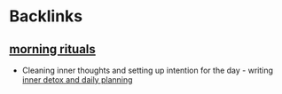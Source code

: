 
# Backlinks
## [morning rituals](<morning rituals.md>)
- Cleaning inner thoughts and setting up intention for the day - writing [inner detox and daily planning](<inner detox and daily planning.md>)

